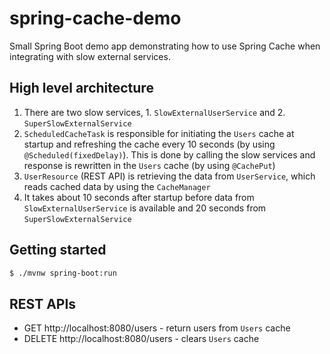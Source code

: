 # spring-cache-demo
Small Spring Boot demo app demonstrating how to use Spring Cache when integrating with slow external services.

## High level architecture
1. There are two slow services, 1. `SlowExternalUserService` and 2. `SuperSlowExternalService`
2. `ScheduledCacheTask` is responsible for initiating the `Users` cache at startup and refreshing the cache every 10 seconds (by using `@Scheduled(fixedDelay)`). This is done by calling the slow services and response is rewritten in the `Users` cache (by using `@CachePut`)
3. `UserResource` (REST API) is retrieving the data from `UserService`, which reads cached data by using the `CacheManager`
4. It takes about 10 seconds after startup before data from `SlowExternalUserService` is available and 20 seconds from `SuperSlowExternalService`

## Getting started
````bash
$ ./mvnw spring-boot:run
````

## REST APIs
- GET http://localhost:8080/users - return users from `Users` cache
- DELETE http://localhost:8080/users - clears `Users` cache

